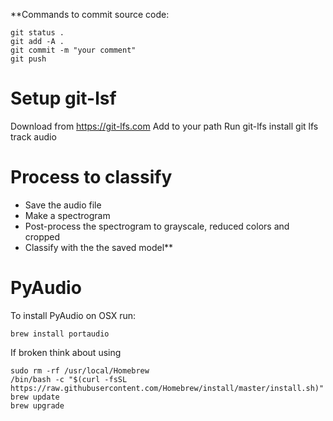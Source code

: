 **Commands to commit source code:
```
git status .
git add -A .
git commit -m "your comment"
git push
```

# Setup git-lsf

Download from https://git-lfs.com
Add to your path
Run git-lfs install
git lfs track audio

# Process to classify

* Save the audio file
* Make a spectrogram
* Post-process the spectrogram to grayscale, reduced colors and cropped
* Classify with the the saved model**


# PyAudio

To install PyAudio on OSX run:

```
brew install portaudio
```

If broken think about using 
```
sudo rm -rf /usr/local/Homebrew
/bin/bash -c "$(curl -fsSL https://raw.githubusercontent.com/Homebrew/install/master/install.sh)"
brew update
brew upgrade
```